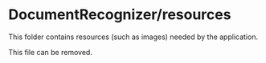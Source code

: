 # DocumentRecognizer/resources

This folder contains resources (such as images) needed by the application. 

This file can be removed.
